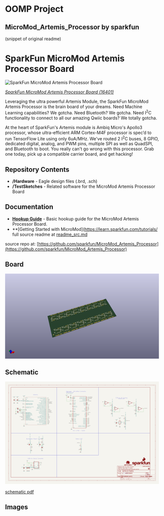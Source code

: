 # OOMP Project  
## MicroMod_Artemis_Processor  by sparkfun  
  
(snippet of original readme)  
  
SparkFun MicroMod Artemis Processor Board  
========================================  
  
![SparkFun MicroMod Artemis Processor Board](https://cdn.sparkfun.com/assets/parts/1/5/1/3/0/16401-SparkFun_MicroMod_Artemis_Processor-01.jpg)  
  
[*SparkFun MicroMod Artemis Processor Board (16401)*](https://www.sparkfun.com/products/16401)  
  
Leveraging the ultra powerful Artemis Module, the SparkFun MicroMod Artemis Processor is the brain board of your dreams. Need Machine Learning capabilities? We gotcha. Need Bluetooth? We gotcha. Need I<sup>2</sup>C functionality to connect to all our amazing Qwiic boards? We totally gotcha.    
  
At the heart of SparkFun's Artemis module is Ambiq Micro's Apollo3 processor, whose ultra-efficient ARM Cortex-M4F processor is spec’d to run TensorFlow Lite using only 6uA/MHz. We've routed 2 I<sup>2</sup>C buses, 8 GPIO, dedicated digital, analog, and PWM pins, multiple SPI as well as QuadSPI, and Bluetooth to boot. You really can't go wrong with this processor. Grab one today, pick up a compatible carrier board, and get hacking!   
  
  
Repository Contents  
-------------------  
  
* **/Hardware** - Eagle design files (.brd, .sch)  
* **/TestSketches** - Related software for the MicroMod Artemis Processor Board  
  
Documentation  
--------------  
* **[Hookup Guide](https://learn.sparkfun.com/tutorials/micromod-artemis-processor-board-hookup-guide)** - Basic hookup guide for the MicroMod Artemis Processor Board.  
* **[Getting Started with MicroMod](https://learn.sparkfun.com/tutorials/  
  full source readme at [readme_src.md](readme_src.md)  
  
source repo at: [https://github.com/sparkfun/MicroMod_Artemis_Processor](https://github.com/sparkfun/MicroMod_Artemis_Processor)  
## Board  
  
[![working_3d.png](working_3d_600.png)](working_3d.png)  
## Schematic  
  
[![working_schematic.png](working_schematic_600.png)](working_schematic.png)  
  
[schematic pdf](working_schematic.pdf)  
## Images  
